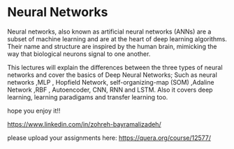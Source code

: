 # Neural Networks
Neural networks, also known as artificial neural networks (ANNs) are a subset of machine learning and are at the heart of deep learning algorithms. Their name and structure are inspired by the human brain, mimicking the way that biological neurons signal to one another.

This lectures will explain the differences between the three types of neural networks and cover the basics of Deep Neural Networks; Such as neural networks ,MLP , Hopfield Network, self-organizing-map (SOM) ,Adaline Network ,RBF , Autoencoder, CNN, RNN and LSTM. Also it covers deep learning, learning paradigams and transfer learning too. 

hope you enjoy it!!

https://www.linkedin.com/in/zohreh-bayramalizadeh/

please upload your assignments here: 
https://quera.org/course/12577/
